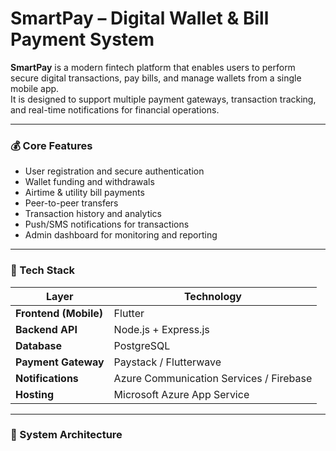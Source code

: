 # SmartPay – Digital Wallet & Bill Payment System

**SmartPay** is a modern fintech platform that enables users to perform secure digital transactions, pay bills, and manage wallets from a single mobile app.  
It is designed to support multiple payment gateways, transaction tracking, and real-time notifications for financial operations.

---

### 💰 Core Features
- User registration and secure authentication  
- Wallet funding and withdrawals  
- Airtime & utility bill payments  
- Peer-to-peer transfers  
- Transaction history and analytics  
- Push/SMS notifications for transactions  
- Admin dashboard for monitoring and reporting  

---

### 🧠 Tech Stack
| Layer | Technology |
|-------|-------------|
| **Frontend (Mobile)** | Flutter |
| **Backend API** | Node.js + Express.js |
| **Database** | PostgreSQL |
| **Payment Gateway** | Paystack / Flutterwave |
| **Notifications** | Azure Communication Services / Firebase |
| **Hosting** | Microsoft Azure App Service |

---

### 🧩 System Architecture
